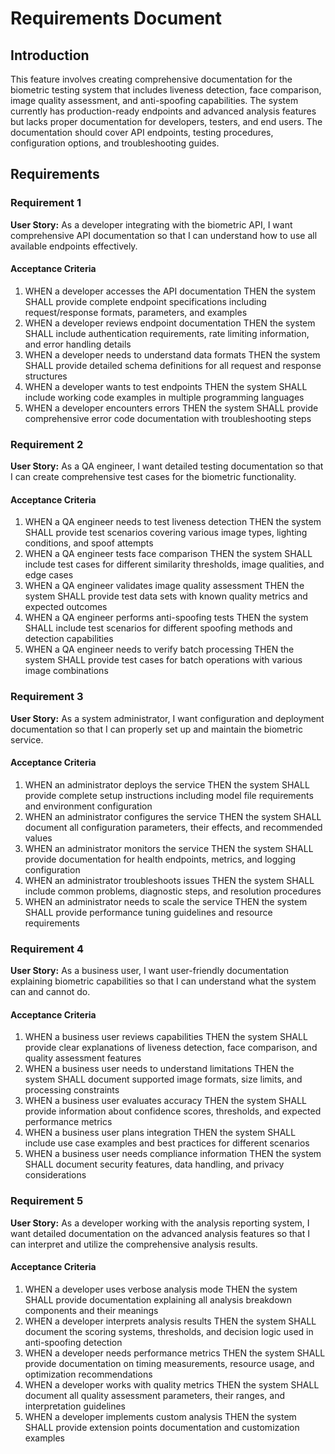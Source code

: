 # Requirements Document

## Introduction

This feature involves creating comprehensive documentation for the biometric testing system that includes liveness detection, face comparison, image quality assessment, and anti-spoofing capabilities. The system currently has production-ready endpoints and advanced analysis features but lacks proper documentation for developers, testers, and end users. The documentation should cover API endpoints, testing procedures, configuration options, and troubleshooting guides.

## Requirements

### Requirement 1

**User Story:** As a developer integrating with the biometric API, I want comprehensive API documentation so that I can understand how to use all available endpoints effectively.

#### Acceptance Criteria

1. WHEN a developer accesses the API documentation THEN the system SHALL provide complete endpoint specifications including request/response formats, parameters, and examples
2. WHEN a developer reviews endpoint documentation THEN the system SHALL include authentication requirements, rate limiting information, and error handling details
3. WHEN a developer needs to understand data formats THEN the system SHALL provide detailed schema definitions for all request and response structures
4. WHEN a developer wants to test endpoints THEN the system SHALL include working code examples in multiple programming languages
5. WHEN a developer encounters errors THEN the system SHALL provide comprehensive error code documentation with troubleshooting steps

### Requirement 2

**User Story:** As a QA engineer, I want detailed testing documentation so that I can create comprehensive test cases for the biometric functionality.

#### Acceptance Criteria

1. WHEN a QA engineer needs to test liveness detection THEN the system SHALL provide test scenarios covering various image types, lighting conditions, and spoof attempts
2. WHEN a QA engineer tests face comparison THEN the system SHALL include test cases for different similarity thresholds, image qualities, and edge cases
3. WHEN a QA engineer validates image quality assessment THEN the system SHALL provide test data sets with known quality metrics and expected outcomes
4. WHEN a QA engineer performs anti-spoofing tests THEN the system SHALL include test scenarios for different spoofing methods and detection capabilities
5. WHEN a QA engineer needs to verify batch processing THEN the system SHALL provide test cases for batch operations with various image combinations

### Requirement 3

**User Story:** As a system administrator, I want configuration and deployment documentation so that I can properly set up and maintain the biometric service.

#### Acceptance Criteria

1. WHEN an administrator deploys the service THEN the system SHALL provide complete setup instructions including model file requirements and environment configuration
2. WHEN an administrator configures the service THEN the system SHALL document all configuration parameters, their effects, and recommended values
3. WHEN an administrator monitors the service THEN the system SHALL provide documentation for health endpoints, metrics, and logging configuration
4. WHEN an administrator troubleshoots issues THEN the system SHALL include common problems, diagnostic steps, and resolution procedures
5. WHEN an administrator needs to scale the service THEN the system SHALL provide performance tuning guidelines and resource requirements

### Requirement 4

**User Story:** As a business user, I want user-friendly documentation explaining biometric capabilities so that I can understand what the system can and cannot do.

#### Acceptance Criteria

1. WHEN a business user reviews capabilities THEN the system SHALL provide clear explanations of liveness detection, face comparison, and quality assessment features
2. WHEN a business user needs to understand limitations THEN the system SHALL document supported image formats, size limits, and processing constraints
3. WHEN a business user evaluates accuracy THEN the system SHALL provide information about confidence scores, thresholds, and expected performance metrics
4. WHEN a business user plans integration THEN the system SHALL include use case examples and best practices for different scenarios
5. WHEN a business user needs compliance information THEN the system SHALL document security features, data handling, and privacy considerations

### Requirement 5

**User Story:** As a developer working with the analysis reporting system, I want detailed documentation on the advanced analysis features so that I can interpret and utilize the comprehensive analysis results.

#### Acceptance Criteria

1. WHEN a developer uses verbose analysis mode THEN the system SHALL provide documentation explaining all analysis breakdown components and their meanings
2. WHEN a developer interprets analysis results THEN the system SHALL document the scoring systems, thresholds, and decision logic used in anti-spoofing detection
3. WHEN a developer needs performance metrics THEN the system SHALL provide documentation on timing measurements, resource usage, and optimization recommendations
4. WHEN a developer works with quality metrics THEN the system SHALL document all quality assessment parameters, their ranges, and interpretation guidelines
5. WHEN a developer implements custom analysis THEN the system SHALL provide extension points documentation and customization examples
